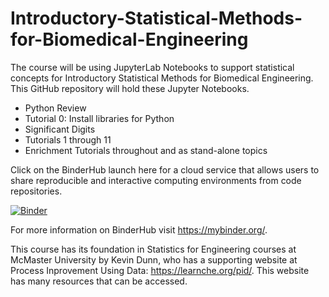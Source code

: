 # Introductory-Statistical-Methods-for-Biomedical-Engineering

The course will be using JupyterLab Notebooks to support statistical concepts for Introductory Statistical Methods for Biomedical Engineering. This GitHub repository will hold these Jupyter Notebooks.  

- Python Review
- Tutorial 0:  Install libraries for Python
- Significant Digits
- Tutorials 1 through 11 
- Enrichment Tutorials throughout and as stand-alone topics

Click on the BinderHub launch here for a cloud service that allows users to share reproducible and interactive computing environments from code repositories. 

[![Binder](https://mybinder.org/badge_logo.svg)](https://mybinder.org/v2/gh/Statistcial-Methods-for-Engineering/Intro-Stats-Methods-BioMed-Eng/HEAD)

For more information on BinderHub visit https://mybinder.org/.

This course has its foundation in Statistics for Engineering courses at McMaster University by Kevin Dunn, who has a supporting website at Process Inprovement Using Data:  https://learnche.org/pid/.  This website has many resources that can be accessed.  
